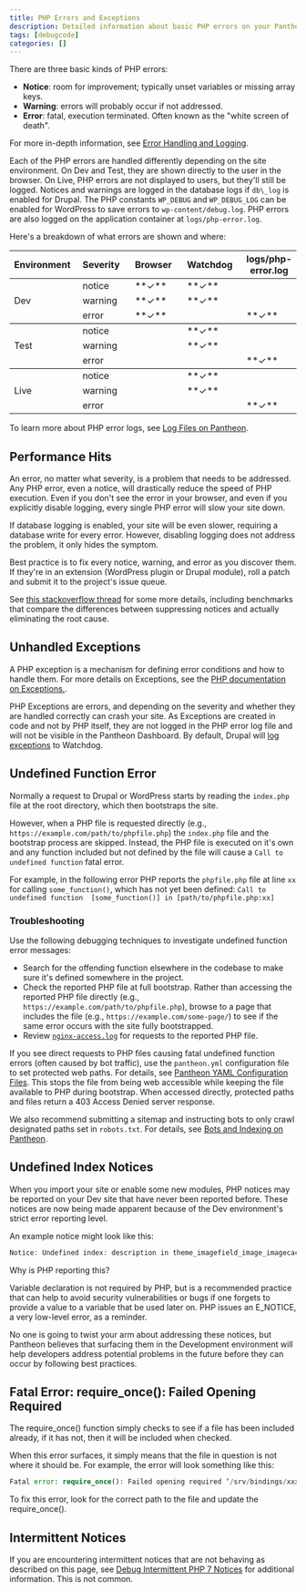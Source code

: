 ```yaml
---
title: PHP Errors and Exceptions
description: Detailed information about basic PHP errors on your Pantheon Drupal or WordPress site.
tags: [debugcode]
categories: []
---
```

There are three basic kinds of PHP errors:

- **Notice**: room for improvement; typically unset variables or missing array keys.
- **Warning**: errors will probably occur if not addressed.
- **Error**: fatal, execution terminated. Often known as the "white screen of death".

For more in-depth information, see [Error Handling and Logging](https://secure.php.net/manual/en/book.errorfunc.php).

Each of the PHP errors are handled differently depending on the site environment. On Dev and Test, they are shown directly to the user in the browser. On Live, PHP errors are not displayed to users, but they'll still be logged. Notices and warnings are logged in the database logs if `db\_log` is enabled for Drupal. The PHP constants `WP_DEBUG` and `WP_DEBUG_LOG` can be enabled for WordPress to save errors to `wp-content/debug.log`. PHP errors are also logged on the application container at `logs/php-error.log`.

Here's a breakdown of what errors are shown and where:

<table>
<thead>
		<tr>
			<th align="left" style="width: 130px">Environment</th>
			<th align="left" style="width: 130px">Severity</th>
			<th align="left" style="width: 130px">Browser</th>
			<th align="left" style="width: 130px">Watchdog</th>
			<th>logs/php-error.log</th>
		</tr>
	</thead><tbody>
		<tr>
			<td align="left" rowspan="3" style="vertical-align:middle; border-bottom:1px solid black">Dev</td>
			<td align="left">notice</td>
			<td align="left">**✓**</td>
			<td align="left">**✓**</td>
			<td align="left"> </td>
		</tr>
		<tr>
			<td align="left">warning</td>
			<td align="left">**✓**</td>
			<td align="left">**✓**</td>
			<td align="left"> </td>
		</tr>
		<tr>
			<td align="left" style="border-bottom:1px solid black;">error</td>
			<td align="left" style="border-bottom:1px solid black;">**✓**</td>
			<td align="left" style="border-bottom:1px solid black;"> </td>
			<td align="left" style="border-bottom:1px solid black;">**✓**</td>
		</tr>
		<tr>
			<td align="left" rowspan="3" style="vertical-align:middle; border-bottom:1px solid black">Test</td>
			<td align="left">notice</td>
			<td align="left"> </td>
			<td align="left">**✓**</td>
			<td align="left"> </td>
		</tr>
		<tr>
			<td align="left">warning</td>
			<td align="left"> </td>
			<td align="left">**✓**</td>
			<td align="left"> </td>
		</tr>
		<tr>
			<td align="left" style="border-bottom:1px solid black;">error</td>
			<td align="left" style="border-bottom:1px solid black;"> </td>
			<td align="left" style="border-bottom:1px solid black;"> </td>
			<td align="left" style="border-bottom:1px solid black;">**✓**</td>
		</tr>
		<tr>
			<td align="left" rowspan="3" style="vertical-align:middle;">Live</td>
			<td align="left">notice</td>
			<td align="left"> </td>
			<td align="left">**✓**</td>
			<td align="left"> </td>
		</tr>
		<tr>
			<td align="left">warning</td>
			<td align="left"> </td>
			<td align="left">**✓**</td>
			<td align="left"> </td>
		</tr>
		<tr>
			<td align="left">error</td>
			<td align="left"> </td>
			<td align="left"> </td>
			<td align="left">**✓**</td>
		</tr>
	</tbody>
</table>

To learn more about PHP error logs, see [Log Files on Pantheon](/docs/logs).

## Performance Hits

An error, no matter what severity, is a problem that needs to be addressed. Any PHP error, even a notice, will drastically reduce the speed of PHP execution. Even if you don't see the error in your browser, and even if you explicitly disable logging, every single PHP error will slow your site down.



If database logging is enabled, your site will be even slower, requiring a database write for every error. However, disabling logging does not address the problem, it only hides the symptom.



Best practice is to fix every notice, warning, and error as you discover them. If they're in an extension (WordPress plugin or Drupal module), roll a patch and submit it to the project's issue queue.


See [this stackoverflow thread](https://stackoverflow.com/questions/1868874/does-php-run-faster-without-warnings/1869185#1869185) for some more details, including benchmarks that compare the differences between suppressing notices and actually eliminating the root cause.

## Unhandled Exceptions

​A PHP exception is a mechanism for defining error conditions and how to handle them. For more details on Exceptions, see the [PHP documentation on Exceptions.](https://secure.php.net/manual/en/language.exceptions.php).

PHP Exceptions are errors, and depending on the severity and whether they are handled correctly can crash your site. As Exceptions are created in code and not by PHP itself, they are not logged in the PHP error log file and will not be visible in the Pantheon Dashboard. By default, Drupal will [log exceptions](https://api.drupal.org/api/drupal/includes%21bootstrap.inc/function/watchdog_exception/7) to Watchdog.

## Undefined Function Error
Normally a request to Drupal or WordPress starts by reading the `index.php` file at the root directory, which then bootstraps <Popover title="Bootstrap" content="Loading sequence for an application, or the process of loading necessary functionality." /> the site.

However, when a PHP file is requested directly (e.g., `https://example.com/path/to/phpfile.php`) the `index.php` file and the bootstrap process are skipped. Instead, the PHP file is executed on it's own and any function included but not defined by the file will cause a `Call to undefined function` fatal error.

For example, in the following error PHP reports the `phpfile.php` file at line `xx` for calling `some_function()`, which has not yet been defined: `Call to undefined function  [some_function()] in [path/to/phpfile.php:xx]`

### Troubleshooting
Use the following debugging techniques to investigate undefined function error messages:

- Search for the offending function elsewhere in the codebase to make sure it's defined somewhere in the project.
- Check the reported PHP file at full bootstrap. Rather than accessing the reported PHP file directly (e.g., `https://example.com/path/to/phpfile.php`), browse to a page that includes the file (e.g., `https://example.com/some-page/`) to see if the same error occurs with the site fully bootstrapped.
- Review [`nginx-access.log`](/docs/logs/) for requests to the reported PHP file.

If you see direct requests to PHP files causing fatal undefined function errors (often caused by bot traffic), use the `pantheon.yml` configuration file to set protected web paths. For details, see [Pantheon YAML Configuration Files](/docs/pantheon-yml/#protected-web-paths). This stops the file from being web accessible while keeping the file available to PHP during bootstrap. When accessed directly, protected paths and files return a 403 Access Denied server response.

We also recommend submitting a sitemap and instructing bots to only crawl designated paths set in `robots.txt`. For details, see [Bots and Indexing on Pantheon](/docs/bots-and-indexing/).

## Undefined Index Notices

When you import your site or enable some new modules, PHP notices may be reported on your Dev site that have never been reported before. These notices are now being made apparent because of the Dev environment's strict error reporting level.

An example notice might look like this:
```php
Notice: Undefined index: description in theme_imagefield_image_imagecache_lightbox2() (line 163 of /srv/bindings/xxxxxxxxx/code/sites/all/modules/contrib/lightbox2/lightbox2.formatter.inc)..
```
Why is PHP reporting this?

Variable declaration is not required by PHP, but is a recommended practice that can help to avoid security vulnerabilities or bugs if one forgets to provide a value to a variable that be used later on. PHP issues an E\_NOTICE, a very low-level error, as a reminder.

No one is going to twist your arm about addressing these notices, but Pantheon believes that surfacing them in the Development environment will help developers address potential problems in the future before they can occur by following best practices.

## Fatal Error: require\_once(): Failed Opening Required

The require\_once() function simply checks to see if a file has been included already, if it has not, then it will be included when checked.

When this error surfaces, it simply means that the file in question is not where it should be. For example, the error will look something like this:

```php
Fatal error: require_once(): Failed opening required ‘/srv/bindings/xxxxx/code/sites/all/modules/redis/redis.autoload.inc’ (include_path=‘.:/usr/share/pear:/usr/share/php’) in /srv/bindings/xxxxxx/code/includes/bootstrap.inc on line 2394
```
To fix this error, look for the correct path to the file and update the require\_once().

## Intermittent Notices

If you are encountering intermittent notices that are not behaving as described on this page, see [Debug Intermittent PHP 7 Notices](/docs/deprecated-constructor-notices) for additional information. This is not common.
